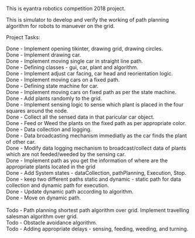 This is eyantra robotics competition 2018 project.

This is simulator to develop and verify the working of path planning algorithm for robots to manuever on the grid.

Project Tasks:

Done - Implement opening tikinter, drawing grid, drawing circles. <br>
Done - Implement drawing car.  <br>
Done - Implement moving single car in straight line path. <br>
Done - Defining classes - gui, car, plant and algorithm. <br>
Done - Implement adjust car facing, car head and reorientation logic. <br>
Done - Implement moving cars on a fixed path. <br>
Done - Defining state machine for car. <br>
Done - Implement moving cars on fixed path as per the state machine. <br>
Done - Add plants randomly to the grid. <br>
Done - Implement sensing logic to sense which plant is placed in the four squares around the node. <br>
Done - Collect all the sensed data in that paricular car object. <br>
Done - Feed or Weed the plants on the fixed path as per appropriate color. <br>
Done - Data collection and logging. <br>
Done - Data broadcasting mechanism immediatly as the car finds the plant of other car. <br>
Done - Modify data logging mechanism to broadcast/collect data of plants which are not feeded/weeded by the sensing car. <br>
Done - Implement path as you get the information of where are the appropriate plants located in the grid <br>
Done - Add System states - dataCollection, pathPlanning, Execution, Stop.  <br>
Done - keep two different paths static and dynamic - static path for data collection and dynamic path for execution. <br>
Done - Update dynamic path according to algorithm. <br>
Done - Move on dynamic path. <br> <br>
Todo - Path planning shortest path algorithm over grid. Implement travelling salesman algorithm over grid. <br>
Todo - Obstacle avoidance algorithm. <br>
Todo - Adding appropriate delays - sensing, feeding, weeding, and turning. <br>
